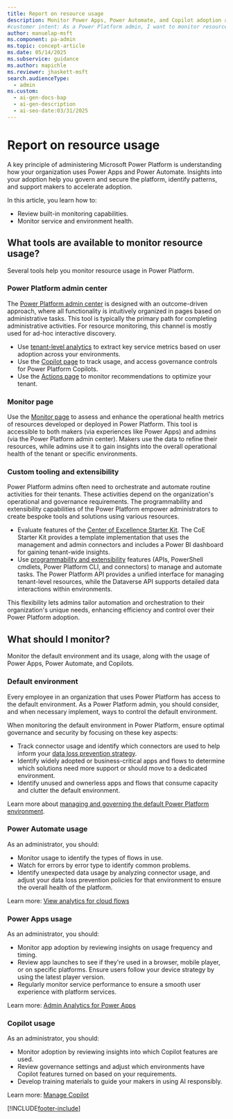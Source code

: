 ```yaml
---
title: Report on resource usage
description: Monitor Power Apps, Power Automate, and Copilot adoption and performance with tools and strategies to ensure governance and security.
#customer intent: As a Power Platform admin, I want to monitor resource usage so that I can ensure governance and security.
author: manuelap-msft
ms.component: pa-admin
ms.topic: concept-article
ms.date: 05/14/2025
ms.subservice: guidance
ms.author: mapichle
ms.reviewer: jhaskett-msft
search.audienceType:
  - admin
ms.custom:
  - ai-gen-docs-bap
  - ai-gen-description
  - ai-seo-date:03/31/2025
---
```


# Report on resource usage

A key principle of administering Microsoft Power Platform is understanding how your organization uses Power Apps and Power Automate. Insights into your adoption help you govern and secure the platform, identify patterns, and support makers to accelerate adoption.  

In this article, you learn how to:

- Review built-in monitoring capabilities.
- Monitor service and environment health.

## What tools are available to monitor resource usage?

Several tools help you monitor resource usage in Power Platform.

### Power Platform admin center

The [Power Platform admin center](/power-platform/admin/new-admin-center) is designed with an outcome-driven approach, where all functionality is intuitively organized in pages based on administrative tasks. This tool is typically the primary path for completing administrative activities. For resource monitoring, this channel is mostly used for ad-hoc interactive discovery.

- Use [tenant-level analytics](/power-platform/admin/tenant-level-analytics) to extract key service metrics based on user adoption across your environments.
- Use the [Copilot page](/power-platform/admin/copilot/copilot-hub) to track usage, and access governance controls for Power Platform Copilots.
- Use the [Actions page](/power-platform/admin/power-platform-advisor) to monitor recommendations to optimize your tenant.

### Monitor page

Use the [Monitor page](/power-platform/admin/monitoring/monitoring-overview) to assess and enhance the operational health metrics of resources developed or deployed in Power Platform. This tool is accessible to both makers (via experiences like Power Apps) and admins (via the Power Platform admin center). Makers use the data to refine their resources, while admins use it to gain insights into the overall operational health of the tenant or specific environments. 

### Custom tooling and extensibility

Power Platform admins often need to orchestrate and automate routine activities for their tenants. These activities depend on the organization's operational and governance requirements. The programmability and extensibility capabilities of the Power Platform empower administrators to create bespoke tools and solutions using various resources.

- Evaluate features of the [Center of Excellence Starter Kit](../coe/starter-kit.md). The CoE Starter Kit provides a template implementation that uses the management and admin connectors and includes a Power BI dashboard for gaining tenant-wide insights.
- Use [programmability and extensibility](/power-platform/admin/programmability-extensibility-overview) features (APIs, PowerShell cmdlets, Power Platform CLI, and connectors) to manage and automate tasks. The Power Platform API provides a unified interface for managing tenant-level resources, while the Dataverse API supports detailed data interactions within environments.

This flexibility lets admins tailor automation and orchestration to their organization's unique needs, enhancing efficiency and control over their Power Platform adoption.

## What should I monitor?

Monitor the default environment and its usage, along with the usage of Power Apps, Power Automate, and Copilots.

### Default environment

Every employee in an organization that uses Power Platform has access to the default environment. As a Power Platform admin, you should consider, and when necessary implement, ways to control the default environment.

When monitoring the default environment in Power Platform, ensure optimal governance and security by focusing on these key aspects:

- Track connector usage and identify which connectors are used to help inform your [data loss prevention strategy](dlp-strategy.md).  
- Identify widely adopted or business-critical apps and flows to determine which solutions need more support or should move to a dedicated environment.
- Identify unused and ownerless apps and flows that consume capacity and clutter the default environment.

Learn more about [managing and governing the default Power Platform environment](manage-default-environment.md).

### Power Automate usage

As an administrator, you should:

- Monitor usage to identify the types of flows in use.
- Watch for errors by error type to identify common problems.
- Identify unexpected data usage by analyzing connector usage, and adjust your data loss prevention policies for that environment to ensure the overall health of the platform.

Learn more: [View analytics for cloud flows](../../admin/analytics-flow.md)

### Power Apps usage

As an administrator, you should:

- Monitor app adoption by reviewing insights on usage frequency and timing.
- Review app launches to see if they're used in a browser, mobile player, or on specific platforms. Ensure users follow your device strategy by using the latest player version.  
- Regularly monitor service performance to ensure a smooth user experience with platform services.  

Learn more: [Admin Analytics for Power Apps](../../admin/analytics-powerapps.md)

### Copilot usage

As an administrator, you should:

- Monitor adoption by reviewing insights into which Copilot features are used.  
- Review governance settings and adjust which environments have Copilot features turned on based on your requirements.
- Develop training materials to guide your makers in using AI responsibly.  

Learn more: [Manage Copilot](/power-platform/admin/copilot/copilot-hub)

[!INCLUDE[footer-include](../../includes/footer-banner.md)]
